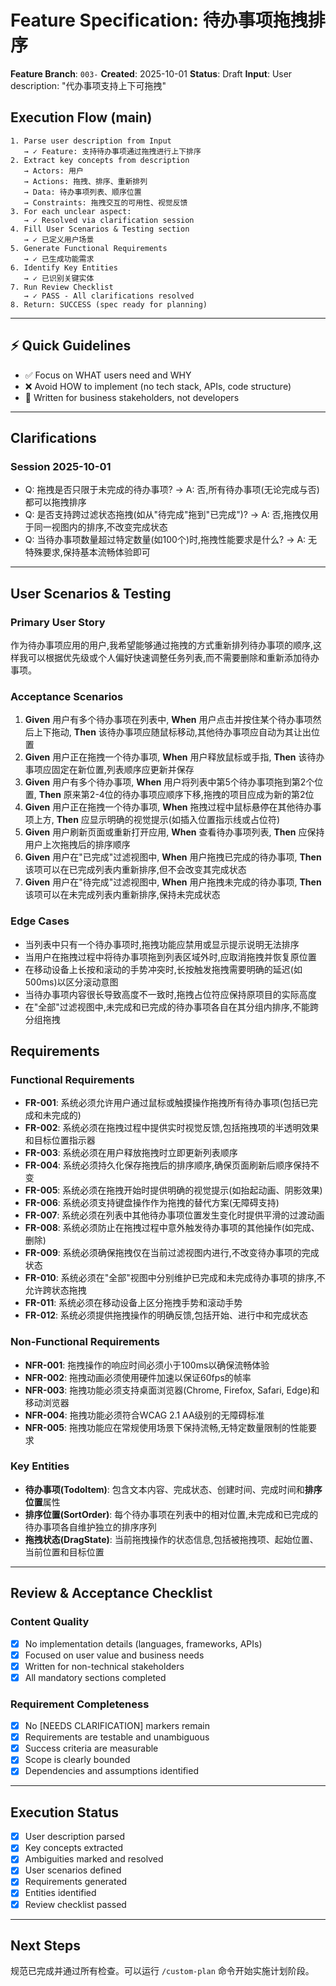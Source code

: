# Feature Specification: 待办事项拖拽排序

**Feature Branch**: `003-`
**Created**: 2025-10-01
**Status**: Draft
**Input**: User description: "代办事项支持上下可拖拽"

## Execution Flow (main)
```
1. Parse user description from Input
   → ✓ Feature: 支持待办事项通过拖拽进行上下排序
2. Extract key concepts from description
   → Actors: 用户
   → Actions: 拖拽、排序、重新排列
   → Data: 待办事项列表、顺序位置
   → Constraints: 拖拽交互的可用性、视觉反馈
3. For each unclear aspect:
   → ✓ Resolved via clarification session
4. Fill User Scenarios & Testing section
   → ✓ 已定义用户场景
5. Generate Functional Requirements
   → ✓ 已生成功能需求
6. Identify Key Entities
   → ✓ 已识别关键实体
7. Run Review Checklist
   → ✓ PASS - All clarifications resolved
8. Return: SUCCESS (spec ready for planning)
```

---

## ⚡ Quick Guidelines
- ✅ Focus on WHAT users need and WHY
- ❌ Avoid HOW to implement (no tech stack, APIs, code structure)
- 👥 Written for business stakeholders, not developers

---

## Clarifications

### Session 2025-10-01
- Q: 拖拽是否只限于未完成的待办事项? → A: 否,所有待办事项(无论完成与否)都可以拖拽排序
- Q: 是否支持跨过滤状态拖拽(如从"待完成"拖到"已完成")? → A: 否,拖拽仅用于同一视图内的排序,不改变完成状态
- Q: 当待办事项数量超过特定数量(如100个)时,拖拽性能要求是什么? → A: 无特殊要求,保持基本流畅体验即可

---

## User Scenarios & Testing

### Primary User Story
作为待办事项应用的用户,我希望能够通过拖拽的方式重新排列待办事项的顺序,这样我可以根据优先级或个人偏好快速调整任务列表,而不需要删除和重新添加待办事项。

### Acceptance Scenarios
1. **Given** 用户有多个待办事项在列表中, **When** 用户点击并按住某个待办事项然后上下拖动, **Then** 该待办事项应随鼠标移动,其他待办事项应自动为其让出位置
2. **Given** 用户正在拖拽一个待办事项, **When** 用户释放鼠标或手指, **Then** 该待办事项应固定在新位置,列表顺序应更新并保存
3. **Given** 用户有多个待办事项, **When** 用户将列表中第5个待办事项拖到第2个位置, **Then** 原来第2-4位的待办事项应顺序下移,拖拽的项目应成为新的第2位
4. **Given** 用户正在拖拽一个待办事项, **When** 拖拽过程中鼠标悬停在其他待办事项上方, **Then** 应显示明确的视觉提示(如插入位置指示线或占位符)
5. **Given** 用户刷新页面或重新打开应用, **When** 查看待办事项列表, **Then** 应保持用户上次拖拽后的排序顺序
6. **Given** 用户在"已完成"过滤视图中, **When** 用户拖拽已完成的待办事项, **Then** 该项可以在已完成列表内重新排序,但不会改变其完成状态
7. **Given** 用户在"待完成"过滤视图中, **When** 用户拖拽未完成的待办事项, **Then** 该项可以在未完成列表内重新排序,保持未完成状态

### Edge Cases
- 当列表中只有一个待办事项时,拖拽功能应禁用或显示提示说明无法排序
- 当用户在拖拽过程中将待办事项拖到列表区域外时,应取消拖拽并恢复原位置
- 在移动设备上长按和滚动的手势冲突时,长按触发拖拽需要明确的延迟(如500ms)以区分滚动意图
- 当待办事项内容很长导致高度不一致时,拖拽占位符应保持原项目的实际高度
- 在"全部"过滤视图中,未完成和已完成的待办事项各自在其分组内排序,不能跨分组拖拽

## Requirements

### Functional Requirements
- **FR-001**: 系统必须允许用户通过鼠标或触摸操作拖拽所有待办事项(包括已完成和未完成的)
- **FR-002**: 系统必须在拖拽过程中提供实时视觉反馈,包括拖拽项的半透明效果和目标位置指示器
- **FR-003**: 系统必须在用户释放拖拽时立即更新列表顺序
- **FR-004**: 系统必须持久化保存拖拽后的排序顺序,确保页面刷新后顺序保持不变
- **FR-005**: 系统必须在拖拽开始时提供明确的视觉提示(如抬起动画、阴影效果)
- **FR-006**: 系统必须支持键盘操作作为拖拽的替代方案(无障碍支持)
- **FR-007**: 系统必须在列表中其他待办事项位置发生变化时提供平滑的过渡动画
- **FR-008**: 系统必须防止在拖拽过程中意外触发待办事项的其他操作(如完成、删除)
- **FR-009**: 系统必须确保拖拽仅在当前过滤视图内进行,不改变待办事项的完成状态
- **FR-010**: 系统必须在"全部"视图中分别维护已完成和未完成待办事项的排序,不允许跨状态拖拽
- **FR-011**: 系统必须在移动设备上区分拖拽手势和滚动手势
- **FR-012**: 系统必须提供拖拽操作的明确反馈,包括开始、进行中和完成状态

### Non-Functional Requirements
- **NFR-001**: 拖拽操作的响应时间必须小于100ms以确保流畅体验
- **NFR-002**: 拖拽动画必须使用硬件加速以保证60fps的帧率
- **NFR-003**: 拖拽功能必须支持桌面浏览器(Chrome, Firefox, Safari, Edge)和移动浏览器
- **NFR-004**: 拖拽功能必须符合WCAG 2.1 AA级别的无障碍标准
- **NFR-005**: 拖拽功能应在常规使用场景下保持流畅,无特定数量限制的性能要求

### Key Entities
- **待办事项(TodoItem)**: 包含文本内容、完成状态、创建时间、完成时间和**排序位置**属性
- **排序位置(SortOrder)**: 每个待办事项在列表中的相对位置,未完成和已完成的待办事项各自维护独立的排序序列
- **拖拽状态(DragState)**: 当前拖拽操作的状态信息,包括被拖拽项、起始位置、当前位置和目标位置

---

## Review & Acceptance Checklist

### Content Quality
- [x] No implementation details (languages, frameworks, APIs)
- [x] Focused on user value and business needs
- [x] Written for non-technical stakeholders
- [x] All mandatory sections completed

### Requirement Completeness
- [x] No [NEEDS CLARIFICATION] markers remain
- [x] Requirements are testable and unambiguous
- [x] Success criteria are measurable
- [x] Scope is clearly bounded
- [x] Dependencies and assumptions identified

---

## Execution Status

- [x] User description parsed
- [x] Key concepts extracted
- [x] Ambiguities marked and resolved
- [x] User scenarios defined
- [x] Requirements generated
- [x] Entities identified
- [x] Review checklist passed

---

## Next Steps
规范已完成并通过所有检查。可以运行 `/custom-plan` 命令开始实施计划阶段。
